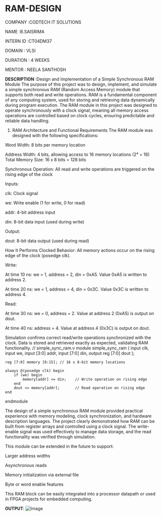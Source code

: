 # RAM-DESIGN

COMPANY :CODTECH IT SOLUTIONS

NAME :B.SAISRIMA

INTERN ID :CT04DM37

DOMAIN : VLSI

DURATION : 4 WEEKS

MENTOR : NEELA SANTHOSH

**DESCRIPTION** :Design and Implementation of a Simple Synchronous RAM Module
The purpose of this project was to design, implement, and simulate a simple synchronous RAM (Random Access Memory) module that supports both read and write operations. RAM is a fundamental component of any computing system, used for storing and retrieving data dynamically during program execution. The RAM module in this project was designed to operate synchronously with a clock signal, meaning all memory access operations are controlled based on clock cycles, ensuring predictable and reliable data handling.

1. RAM Architecture and Functional Requirements
The RAM module was designed with the following specifications:

Word Width: 8 bits per memory location

Address Width: 4 bits, allowing access to 16 memory locations (2⁴ = 16)
Total Memory Size: 16 x 8 bits = 128 bits

Synchronous Operation: All read and write operations are triggered on the rising edge of the clock

Inputs:

clk: Clock signal

we: Write enable (1 for write, 0 for read)

addr: 4-bit address input

din: 8-bit data input (used during write)

Output:

dout: 8-bit data output (used during read)

How It Performs
Clocked Behavior: All memory actions occur on the rising edge of the clock (posedge clk).

Write:

At time 10 ns: we = 1, address = 2, din = 0xA5. Value 0xA5 is written to address 2.

At time 20 ns: we = 1, address = 4, din = 0x3C. Value 0x3C is written to address 4.

Read:

At time 30 ns: we = 0, address = 2. Value at address 2 (0xA5) is output on dout.

At time 40 ns: address = 4. Value at address 4 (0x3C) is output on dout.

Simulation confirms correct read/write operations synchronized with the clock. Data is stored and retrieved exactly as expected, validating RAM functionality.
// simple_sync_ram.v
module simple_sync_ram (
    input clk,
    input we,
    input [3:0] addr,
    input [7:0] din,
    output reg [7:0] dout
);

    reg [7:0] memory [0:15]; // 16 x 8-bit memory locations

    always @(posedge clk) begin
        if (we) begin
            memory[addr] <= din;    // Write operation on rising edge
        end
        dout <= memory[addr];       // Read operation on rising edge
    end

endmodule

The design of a simple synchronous RAM module provided practical experience with memory modeling, clock synchronization, and hardware description languages. The project clearly demonstrated how RAM can be built from register arrays and controlled using a clock signal. The write-enable signal was used effectively to manage data storage, and the read functionality was verified through simulation.

This module can be extended in the future to support:

Larger address widths

Asynchronous reads

Memory initialization via external file

Byte or word enable features

This RAM block can be easily integrated into a processor datapath or used in FPGA projects for embedded computing.

**OUTPUT**: ![Image](https://github.com/user-attachments/assets/a8e2672e-eb12-44f5-8ea2-ee94fc0fbb3f)
